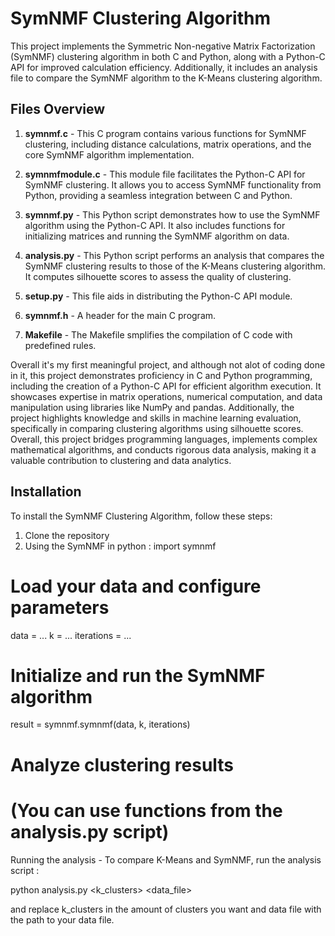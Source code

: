 # SymNMF Clustering Algorithm

This project implements the Symmetric Non-negative Matrix Factorization (SymNMF) clustering algorithm in both C and Python, along with a Python-C API for improved calculation efficiency. Additionally, it includes an analysis file to compare the SymNMF algorithm to the K-Means clustering algorithm.

## Files Overview

1. **symnmf.c** - This C program contains various functions for SymNMF clustering, including distance calculations, matrix operations, and the core SymNMF algorithm implementation.

2. **symnmfmodule.c** - This module file facilitates the Python-C API for SymNMF clustering. It allows you to access SymNMF functionality from Python, providing a seamless integration between C and Python.

3. **symnmf.py** - This Python script demonstrates how to use the SymNMF algorithm using the Python-C API. It also includes functions for initializing matrices and running the SymNMF algorithm on data.

4. **analysis.py** - This Python script performs an analysis that compares the SymNMF clustering results to those of the K-Means clustering algorithm. It computes silhouette scores to assess the quality of clustering.

5. **setup.py** -  This file aids in distributing the Python-C API module.

6. **symnmf.h** - A header for the main C program.

7. **Makefile** - The Makefile smplifies the compilation of C code with predefined rules.  

Overall it's my first meaningful project, and although not alot of coding done in it, this project demonstrates proficiency in C and Python programming, including the creation of a Python-C API for efficient algorithm execution. It showcases expertise in matrix operations, numerical computation, and data manipulation using libraries like NumPy and pandas. Additionally, the project highlights knowledge and skills in machine learning evaluation, specifically in comparing clustering algorithms using silhouette scores. Overall, this project bridges programming languages, implements complex mathematical algorithms, and conducts rigorous data analysis, making it a valuable contribution to clustering and data analytics.


## Installation

To install the SymNMF Clustering Algorithm, follow these steps:

1. Clone the repository
2. Using the SymNMF in python :
import symnmf

# Load your data and configure parameters
data = ...
k = ...
iterations = ...

# Initialize and run the SymNMF algorithm
result = symnmf.symnmf(data, k, iterations)

# Analyze clustering results
# (You can use functions from the analysis.py script)

Running the analysis -
   To compare K-Means and SymNMF, run the analysis script :
   
python analysis.py <k_clusters> <data_file>

and replace k_clusters in the amount of clusters you want and data file with the path to your data file.
